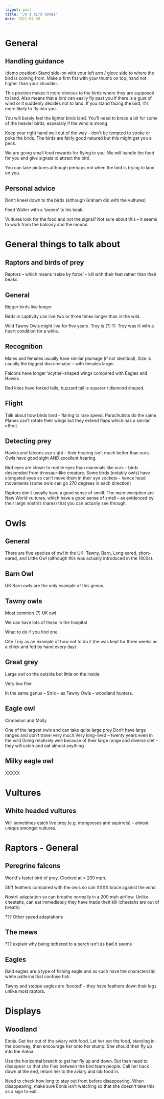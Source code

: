 ```yaml
---
layout: post
title: "JK's bird notes"
date: 2021-07-26
---
```


# General

## Handling guidance

(demo position) Stand side-on with your left arm / glove side to where the bird is coming from. Make a firm fist with your thumb on top, hand not higher than your shoulder.

This position makes it more obvious to the birds where they are supposed to land. Also means that a bird can easily fly past you if there is a gust of wind or it suddenly decides not to land. If you stand facing the bird, it's more likely to fly into you.

You will barely feel the lighter birds land. You'll need to brace a bit for some of the heavier birds, especialy if the wind is strong. 

Keep your right hand well out of the way - don't be tempted to stroke or poke the birds. The birds are fairly good natured but this might get you a peck.

We are going small food rewards for flying to you. We will handle the food for you and give signals to attract the bird.

You can take pictures although perhaps not when the bird is trying to land on you.

## Personal advice

Don’t kneel down to the birds (although Graham did with the vultures)

Feed Walter with a ‘sweep’ to his beak.

Vultures look for the food and not the signal? Not sure about this – it seems to work from the balcony and the mound.

# General	things to talk about

## Raptors and birds of prey

Raptors – which means ‘seize by force’ – kill with their feet rather than their beaks.

## General

Bigger birds live longer

Birds in captivity can live two or three times longer than in the wild.

Wild Tawny Owls might live for five years. Troy is (?) 11. Troy was ill with a heart condition for a while.

## Recognition

Males and females usually have similar plumage (if not identical). Size is usually the biggest discriminator – with females larger.

Falcons have longer ‘scythe’-shaped wings compared with Eagles and Hawks.

Red kites have forked tails, buzzard tail is squarer / diamond shaped.

## Flight
Talk about how birds land - flaring to lose speed. Parachutists do the same. Planes can’t rotate their wings but they extend flaps which has a similar effect.

## Detecting prey

Hawks and falcons use sight – their hearing isn’t much better than ours. Owls have good sight AND excellent hearing.

Bird eyes are closer to reptile eyes than mammals like ours – birds descended from dinosaur-like creature. Some birds (notably owls) have elongated eyes so can’t move them in their eye sockets – hence head movements (some owls can go 270 degrees in each direction)

Raptors don’t usually have a good sense of smell. The main exception are New World vultures, which have a good sense of smell – as evidenced by their large nostrils (nares) that you can actually see through.

# Owls
## General

There are five species of owl in the UK: Tawny, Barn, Long eared, short-eared, and Little Owl (although this was actually introduced in the 1800s).

## Barn Owl

UK Barn owls are the only example of this genus.
## Tawny owls
Most common (?) UK owl

We can have lots of these in the hospital

What to do if you find one

Cite Troy as an example of how not to do it (he was kept for three weeks as a chick and fed by hand every day)

## Great grey

Large owl on the outside but little on the inside

Very low flier

In the same genus – Strix – as Tawny Owls – woodland hunters.

## Eagle owl
Cinnamon and Molly

One of the largest owls and can take quite large prey
Don’t have large ranges and don’t travel very much
Very long-lived – twenty years even in the wild
Doing relatively well because of their large range and diverse diet – they will catch and eat almost anything

## Milky eagle owl
XXXXX

# Vultures

## White headed vultures
Will sometimes catch live prey (e.g. mongooses and squirrels) – almost unique amongst vultures.

# Raptors - General

## Peregrine falcons

World's fastet bird of prey. Clocked at > 200 mph.

Stiff feathers compared with the owls so can XXXX brace against the wind

Nostril adaptation so can breathe normally in a 200 mph airflow. Unlike cheetahs, can eat immediately they have made their kill (cheetahs are out of breath)

??? Other speed adaptations

## The mews

??? explain why being tethered to a perch isn't as bad it seems

## Eagles
Bald eagles are a type of fishing eagle and as such have the characteristic white patterns that confuse fish.

Tawny and steppe eagles are ‘booted’ – they have feathers down their legs unlike most raptors.

# Displays

## Woodland

Ennis. Get her out of the aviary with food. Let her eat the food, standing in the doorway, then encourage her onto her stump. She should then fly up into the Arena.

Use the horizontal branch to get her fly up and down. But then need to disappear so that she flies between the bird team people. Call her back down at the end, return her to the aviary and lob food in.

Need to check how long to stay out front before disappearing. When disappearing, make sure Ennis isn't watching so that she doesn't take this as a sign to exit.
